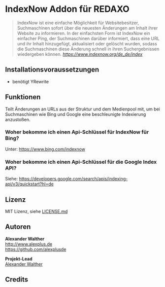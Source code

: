 # IndexNow Addon für REDAXO

> IndexNow ist eine einfache Möglichkeit für Websitebesitzer, Suchmaschinen sofort über die neuesten Änderungen am Inhalt ihrer Website zu informieren. In der einfachsten Form ist IndexNow ein einfacher Ping, der Suchmaschinen darüber informiert, dass eine URL und ihr Inhalt hinzugefügt, aktualisiert oder gelöscht wurden, sodass die Suchmaschinen diese Änderung schnell in ihren Suchergebnissen wiedergeben können. _https://www.indexnow.org/de_de/index_

## Installationsvoraussetzungen

* benötigt YRewrite

## Funktionen

Teilt Änderungen an URLs aus der Struktur und dem Medienpool mit, um bei Suchmaschinen wie Bing und Google eine beschleunigte Indexierung anzustoßen.

### Woher bekomme ich einen Api-Schlüssel für IndexNow für Bing?

Unter: https://www.bing.com/indexnow

### Woher bekomme ich einen Api-Schlüssel für die Google Index API?

Siehe: https://developers.google.com/search/apis/indexing-api/v3/quickstart?hl=de

## Lizenz

MIT Lizenz, siehe [LICENSE.md](https://github.com/alexplusde/indexnow/blob/master/LICENSE.md)  

## Autoren

**Alexander Walther**  
http://www.alexplus.de  
https://github.com/alexplusde  

**Projekt-Lead**  
[Alexander Walther](https://github.com/alexplusde)

## Credits
